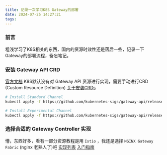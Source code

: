 ```yaml
---
title: 记录一次学习K8S Gateway的部署
date: 2024-07-25 14:27:21
tags:
---
```

### 前言
粗浅学习了K8S相关的东西，国内的资源时效性还是落后一些，记录一下Gateway的部署流程，备忘笔记。

### 安装 Gateway API CRD
[官方文档](https://kubernetes.io/zh-cn/docs/concepts/services-networking/gateway/)
K8S默认没有对 Gateway API 资源进行实现，需要手动进行CRD (Custom Resource Definition)
[关于安装CRDs](https://gateway-api.sigs.k8s.io/guides/#installing-gateway-api)
```bash
# Install Standard Channel
kubectl apply -f https://github.com/kubernetes-sigs/gateway-api/releases/download/v1.1.0/standard-install.yaml

# Install Experimental Channel
kubectl apply -f https://github.com/kubernetes-sigs/gateway-api/releases/download/v1.1.0/experimental-install.yaml
```
### 选择合适的 Gateway Controller 实现
懵，东西好多，看有一部分资源教程是用 `Istio` ，我还是选择 `NGINX Gateway Fabric` (nginx 老熟人了)吧
[实现列表](https://gateway-api.sigs.k8s.io/implementations/)
[入门指南]()